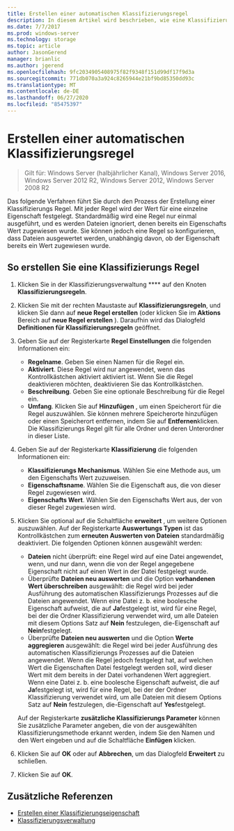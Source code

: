 ```yaml
---
title: Erstellen einer automatischen Klassifizierungsregel
description: In diesem Artikel wird beschrieben, wie eine Klassifizierungs Regel für eine Eigenschaft erstellt wird.
ms.date: 7/7/2017
ms.prod: windows-server
ms.technology: storage
ms.topic: article
author: JasonGerend
manager: brianlic
ms.author: jgerend
ms.openlocfilehash: 9fc2034905408975f82f9348f151d99df17f9d3a
ms.sourcegitcommit: 771db070a3a924c8265944e21bf9bd85350dd93c
ms.translationtype: MT
ms.contentlocale: de-DE
ms.lasthandoff: 06/27/2020
ms.locfileid: "85475397"
---
```

# <a name="create-an-automatic-classification-rule"></a>Erstellen einer automatischen Klassifizierungsregel

> Gilt für: Windows Server (halbjährlicher Kanal), Windows Server 2016, Windows Server 2012 R2, Windows Server 2012, Windows Server 2008 R2

Das folgende Verfahren führt Sie durch den Prozess der Erstellung einer Klassifizierungs Regel. Mit jeder Regel wird der Wert für eine einzelne Eigenschaft festgelegt. Standardmäßig wird eine Regel nur einmal ausgeführt, und es werden Dateien ignoriert, denen bereits ein Eigenschafts Wert zugewiesen wurde. Sie können jedoch eine Regel so konfigurieren, dass Dateien ausgewertet werden, unabhängig davon, ob der Eigenschaft bereits ein Wert zugewiesen wurde.

## <a name="to-create-a-classification-rule"></a>So erstellen Sie eine Klassifizierungs Regel

1.  Klicken Sie in der Klassifizierungsverwaltung **** auf den Knoten **Klassifizierungsregeln**.

2.  Klicken Sie mit der rechten Maustaste auf **Klassifizierungsregeln**, und klicken Sie dann auf **neue Regel erstellen** (oder klicken Sie im **Aktions** Bereich auf **neue Regel erstellen** ). Daraufhin wird das Dialogfeld **Definitionen für Klassifizierungsregeln** geöffnet.

3.  Geben Sie auf der Registerkarte **Regel Einstellungen** die folgenden Informationen ein:

    -   **Regelname**. Geben Sie einen Namen für die Regel ein.
    -   **Aktiviert**. Diese Regel wird nur angewendet, wenn das Kontrollkästchen aktiviert aktiviert ist. Wenn Sie die Regel deaktivieren möchten, deaktivieren Sie das Kontrollkästchen.
    -   **Beschreibung**. Geben Sie eine optionale Beschreibung für die Regel ein.
    -   **Umfang**. Klicken Sie auf **Hinzufügen** , um einen Speicherort für die Regel auszuwählen. Sie können mehrere Speicherorte hinzufügen oder einen Speicherort entfernen, indem Sie auf **Entfernen**klicken. Die Klassifizierungs Regel gilt für alle Ordner und deren Unterordner in dieser Liste.

4.  Geben Sie auf der Registerkarte **Klassifizierung** die folgenden Informationen ein:

    -   **Klassifizierungs Mechanismus**. Wählen Sie eine Methode aus, um den Eigenschafts Wert zuzuweisen.
    -   **Eigenschaftsname**. Wählen Sie die Eigenschaft aus, die von dieser Regel zugewiesen wird.
    -   **Eigenschafts Wert**. Wählen Sie den Eigenschafts Wert aus, der von dieser Regel zugewiesen wird.

5.  Klicken Sie optional auf die Schaltfläche **erweitert** , um weitere Optionen auszuwählen. Auf der Registerkarte **Auswertungs Typen** ist das Kontrollkästchen zum **erneuten Auswerten von Dateien** standardmäßig deaktiviert. Die folgenden Optionen können ausgewählt werden:

    -   **Dateien** nicht überprüft: eine Regel wird auf eine Datei angewendet, wenn, und nur dann, wenn die von der Regel angegebene Eigenschaft nicht auf einen Wert in der Datei festgelegt wurde.
    -   Überprüfte **Dateien neu auswerten** und die Option **vorhandenen Wert überschreiben** ausgewählt: die Regel wird bei jeder Ausführung des automatischen Klassifizierungs Prozesses auf die Dateien angewendet. Wenn eine Datei z. b. eine boolesche Eigenschaft aufweist, die auf **Ja**festgelegt ist, wird für eine Regel, bei der die Ordner Klassifizierung verwendet wird, um alle Dateien mit diesem Options Satz auf **Nein** festzulegen, die-Eigenschaft auf **Nein**festgelegt.
    -   Überprüfte **Dateien neu auswerten** und die Option **Werte aggregieren** ausgewählt: die Regel wird bei jeder Ausführung des automatischen Klassifizierungs Prozesses auf die Dateien angewendet. Wenn die Regel jedoch festgelegt hat, auf welchen Wert die Eigenschaften Datei festgelegt werden soll, wird dieser Wert mit dem bereits in der Datei vorhandenen Wert aggregiert. Wenn eine Datei z. b. eine boolesche Eigenschaft aufweist, die auf **Ja**festgelegt ist, wird für eine Regel, bei der der Ordner Klassifizierung verwendet wird, um alle Dateien mit diesem Options Satz auf **Nein** festzulegen, die-Eigenschaft auf **Yes**festgelegt.

    Auf der Registerkarte **zusätzliche Klassifizierungs Parameter** können Sie zusätzliche Parameter angeben, die von der ausgewählten Klassifizierungsmethode erkannt werden, indem Sie den Namen und den Wert eingeben und auf die Schaltfläche **Einfügen** klicken.

6.  Klicken Sie auf **OK** oder auf **Abbrechen**, um das Dialogfeld **Erweitert** zu schließen.

7.  Klicken Sie auf **OK**.

## <a name="additional-references"></a>Zusätzliche Referenzen

-   [Erstellen einer Klassifizierungseigenschaft](create-classification-property.md)
-   [Klassifizierungsverwaltung](classification-management.md)
